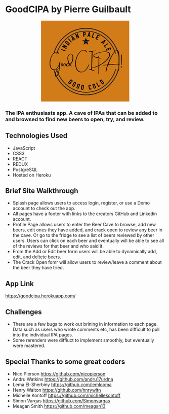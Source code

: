 # GoodCIPA by Pierre Guilbault
<p align=center>
  <img src='https://github.com/TheGuilbotine/GoodCIPA-app/blob/main/GCIPA-logo.png' alt='A logo of GoodCIPA' />
</p>

### The IPA enthusiasts app. A cave of IPAs that can be added to and browsed to find new beers to open, try, and review.

## Technologies Used
- JavaScript
- CSS3
- REACT
- REDUX
- PostgreSQL
- Hosted on Heroku

## Brief Site Walkthrough
- Splash page allows users to access login, register, or use a Demo account to check out the app.
- All pages have a footer with links to the creators GitHub and Linkedin account.
- Profile Page allows users to enter the Beer Cave to browse, add new beers, edit ones they have added, and crack open to review any beer in the cave.
Or go to the fridge to see a list of beers reviewed by other users. Users can click on each beer and eventually will be able to see all of the reviews for that beer and who said it.
- From the Add or Edit beer form users will be able to dynamically add, edit, and deltete beers.
- The Crack Open fomr will allow users to review/leave a comment about the beer they have tried.

## App Link
https://goodcipa.herokuapp.com/

## Challenges
- There are a few bugs to work out brining in information to each page. Data such as users who wrote comments etc, has been difficult to pull into the individual IPA pages.
- Some rerenders were diffiuct to implement smoothly, but eventually were mastered.

## Special Thanks to some great coders
- Nico Pierson https://github.com/nicopierson
- Andru Watkins https://github.com/andru17urdna
- Lema El-Sherbiny https://github.com/lemlooma
- Henry Walton https://github.com/hnrywltn
- Michelle Kontoff https://github.com/michellekontoff
- Simon Vargas https://github.com/Simonvargas
- Meagan Smith https://github.com/meagan13
